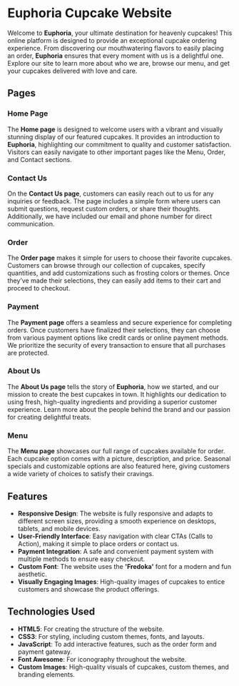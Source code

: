 # **Euphoria Cupcake Website**

Welcome to **Euphoria**, your ultimate destination for heavenly cupcakes! This online platform is designed to provide an exceptional cupcake ordering experience. From discovering our mouthwatering flavors to easily placing an order, **Euphoria** ensures that every moment with us is a delightful one. Explore our site to learn more about who we are, browse our menu, and get your cupcakes delivered with love and care.

## Pages

### **Home Page**
The **Home page** is designed to welcome users with a vibrant and visually stunning display of our featured cupcakes. It provides an introduction to **Euphoria**, highlighting our commitment to quality and customer satisfaction. Visitors can easily navigate to other important pages like the Menu, Order, and Contact sections.

### **Contact Us**
On the **Contact Us page**, customers can easily reach out to us for any inquiries or feedback. The page includes a simple form where users can submit questions, request custom orders, or share their thoughts. Additionally, we have included our email and phone number for direct communication.

### **Order**
The **Order page** makes it simple for users to choose their favorite cupcakes. Customers can browse through our collection of cupcakes, specify quantities, and add customizations such as frosting colors or themes. Once they’ve made their selections, they can easily add items to their cart and proceed to checkout.

### **Payment**
The **Payment page** offers a seamless and secure experience for completing orders. Once customers have finalized their selections, they can choose from various payment options like credit cards or online payment methods. We prioritize the security of every transaction to ensure that all purchases are protected.

### **About Us**
The **About Us page** tells the story of **Euphoria**, how we started, and our mission to create the best cupcakes in town. It highlights our dedication to using fresh, high-quality ingredients and providing a superior customer experience. Learn more about the people behind the brand and our passion for creating delightful treats.

### **Menu**
The **Menu page** showcases our full range of cupcakes available for order. Each cupcake option comes with a picture, description, and price. Seasonal specials and customizable options are also featured here, giving customers a wide variety of choices to satisfy their cravings.

## Features

- **Responsive Design**: The website is fully responsive and adapts to different screen sizes, providing a smooth experience on desktops, tablets, and mobile devices.
- **User-Friendly Interface**: Easy navigation with clear CTAs (Calls to Action), making it simple to place orders or contact us.
- **Payment Integration**: A safe and convenient payment system with multiple methods to ensure easy checkout.
- **Custom Font**: The website uses the **'Fredoka'** font for a modern and fun aesthetic.
- **Visually Engaging Images**: High-quality images of cupcakes to entice customers and showcase the product offerings.

## Technologies Used

- **HTML5**: For creating the structure of the website.
- **CSS3**: For styling, including custom themes, fonts, and layouts.
- **JavaScript**: To add interactive features, such as the order form and payment gateway.
- **Font Awesome**: For iconography throughout the website.
- **Custom Images**: High-quality visuals of cupcakes, custom themes, and branding elements.

